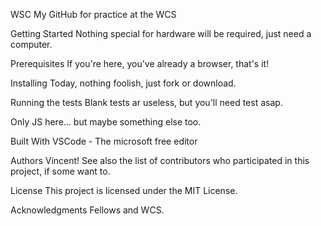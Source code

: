 WSC
My GitHub for practice at the WCS

Getting Started
Nothing special for hardware will be required, just need a computer.

Prerequisites
If you're here, you've already a browser, that's it!

Installing
Today, nothing foolish, just fork or download.

Running the tests
Blank tests ar useless, but you'll need test asap.

Only JS here...
but maybe something else too.

Built With
VSCode - The microsoft free editor

Authors
Vincent!
See also the list of contributors who participated in this project, if some want to.

License
This project is licensed under the MIT License.

Acknowledgments
Fellows and WCS.
